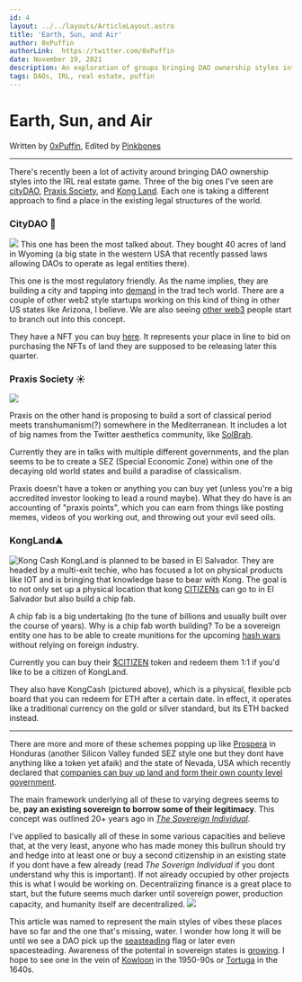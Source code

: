 ```yaml
---
id: 4
layout: ../../layouts/ArticleLayout.astro
title: 'Earth, Sun, and Air'
author: 0xPuffin
authorLink:  https://twitter.com/0xPuffin
date: November 19, 2021
description: An exploration of groups bringing DAO ownership styles into the IRL real estate game.
tags: DAOs, IRL, real estate, puffin
---
```


# Earth, Sun, and Air
Written by [0xPuffin](https://twitter.com/0xPuffin), Edited by [Pinkbones](https://twitter.com/0xpinkbones)

----

There's recently been a lot of activity around bringing DAO ownership styles into the IRL real estate game. Three of the big ones I've seen are [cityDAO](https://twitter.com/CityDao), [Praxis Society](https://twitter.com/PraxisSociety), and [Kong Land](https://kong.land/). Each one is taking a different approach to find a place in the existing legal structures of the world.

### CityDAO 💨
![](https://i.imgur.com/HtIxp7n.png)
This one has been the most talked about. They bought 40 acres of land in Wyoming (a big state in the western USA that recently passed laws allowing DAOs to operate as legal entities there).

This one is the most regulatory friendly. As the name implies, they are building a city and tapping into [demand](https://twitter.com/garybasin/status/1461096160479825923) in the trad tech world. There are a couple of other web2 style startups working on this kind of thing in other US states like Arizona, I believe. We are also seeing [other web3](https://twitter.com/mikedemarais/status/1461549702982295553) people start to branch out into this concept.

They have  a NFT you can buy [here](https://opensea.io/collection/cdao). It represents your place in line to bid on purchasing the NFTs of land they are supposed to be releasing later this quarter.

### Praxis Society ☀️
![](https://i.imgur.com/yQYfiC9.png)

Praxis on the other hand is proposing to build a sort of classical period meets transhumanism(?) somewhere in the Mediterranean. It includes a lot of big names from the Twitter aesthetics community, like [SolBrah](https://twitter.com/SolBrah). 

Currently they are in talks with multiple different governments, and the plan seems to be to create a SEZ (Special Economic Zone) within one of the decaying old world states and build a paradise of classicalism.

Praxis doesn't have a token or anything you can buy yet (unless you're a big accredited investor looking to lead a round maybe). What they do have is an accounting of "praxis points", which you can earn from things like posting memes, videos of you working out, and throwing out your evil seed oils.

### KongLand⛰
![Kong Cash](https://external-content.duckduckgo.com/iu/?u=http%3A%2F%2Fandrewhy.de%2Fwp-content%2Fuploads%2F2019%2F12%2Fkong-cash-launch.jpg&f=1&nofb=1)
KongLand is planned to be based in El Salvador. They are headed by a multi-exit techie, who has focused a lot on physical products like IOT and is bringing that knowledge base to bear with Kong. The goal is to not only set up a physical location that kong [CITIZENs](https://kong.land/) can go to in El Salvador but also build a chip fab. 

A chip fab is a big undertaking (to the tune of billions and usually built over the course of years). Why is a chip fab worth building? To be a sovereign entity one has to be able to create munitions for the upcoming [hash wars](https://twitter.com/JasonPLowery/status/1460232592222048260?s=20) without relying on foreign industry.

Currently  you can buy their [$CITIZEN](https://www.dextools.io/app/ether/pair-explorer/0xf5d90ce04151979d0a7c8eaced8ed1419e190477) token and redeem them 1:1 if you'd like to  be  a citizen of KongLand. 

They also have KongCash (pictured above), which is a physical, flexible pcb board that you can redeem for ETH after a certain date. In effect, it operates like a traditional currency on the gold or silver standard, but its ETH backed instead.

___

There are more and more of these schemes popping up like [Prospera](https://en.wikipedia.org/wiki/Pr%C3%B3spera) in Honduras (another Silicon Valley funded SEZ style one but they dont have anything like a token yet afaik) and the state of Nevada, USA which recently declared that [companies can buy up land and form their own county level government](https://www.bbc.com/news/world-us-canada-56409924).

The main framework underlying all of these to varying degrees seems to be, __pay an existing sovereign to borrow some of their legitimacy__. This concept was outlined 20+ years ago in [_The Sovereign Individual_](https://www.lopp.net/pdf/The%20Sovereign%20Individual.pdf). 

I've applied to basically all of these in some various capacities and believe that, at the very least, anyone who has made money this bullrun should try and hedge into at least one or buy a second citizenship in an existing state if you dont have a few already (read _The Soverign Individual_ if you dont understand why this is important). If not already occupied by other projects this is what I would be working on. Decentralizing finance is a great place to start, but the future seems much darker until sovereign power, production capacity, and humanity itself are decentralized.
![](https://upload.wikimedia.org/wikipedia/commons/thumb/9/94/Spacecolony3edit.jpeg/1920px-Spacecolony3edit.jpeg)

This article was named to represent the main styles of vibes these places have so far and the one that's missing, water. I wonder  how long it will be until we see a DAO pick up the [seasteading](https://www.freedomhaven.org/) flag or later even spacesteading. Awareness of the potental in sovereign states is [growing](https://twitter.com/scupytrooples/status/1461595190393593859?s=20). I hope to see one in the vein of [Kowloon](https://en.wikipedia.org/wiki/Kowloon_Walled_City) in the 1950-90s or [Tortuga](https://en.wikipedia.org/wiki/Tortuga_(Haiti)#History) in the 1640s.
